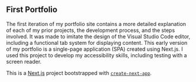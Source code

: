 ## First Portfolio

The first iteration of my portfolio site contains a more detailed explanation of each of my prior projects, the development process, and the steps involved. It was made to imitate the design of the Visual Studio Code editor, including a functional tab system for displaying content. This early version of my portfolio is a single-page application (SPA) created using Next.js. I used this project to develop my accessibility skills, including testing with a screen reader.

This is a [Next.js](https://nextjs.org/) project bootstrapped with [`create-next-app`](https://github.com/vercel/next.js/tree/canary/packages/create-next-app).
